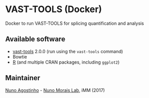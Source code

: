 # VAST-TOOLS (Docker)
Docker to run VAST-TOOLS for splicing quantification and analysis

## Available software
- [vast-tools](https://github.com/vastgroup/vast-tools) 2.0.0 (run using the `vast-tools` command)
- Bowtie
- [R](https://r-project.org) (and multiple CRAN packages, including `ggplot2`)

## Maintainer
[Nuno Agostinho](mailto:nunodanielagostinho@gmail.com) - [Nuno Morais Lab](http://imm.medicina.ulisboa.pt/group/compbio/), iMM (2017)

